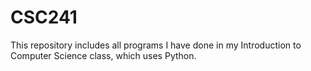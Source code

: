 # CSC241

This repository includes all programs I have done in my Introduction to Computer Science class, which uses Python.
